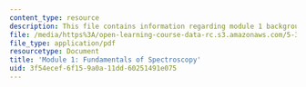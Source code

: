 ```yaml
---
content_type: resource
description: This file contains information regarding module 1 background.
file: /media/https%3A/open-learning-course-data-rc.s3.amazonaws.com/5-35-introduction-to-experimental-chemistry-fall-2012/3f54ecef6f159a0a11dd60251491e075_MIT5_35F12_Mod1_Background.pdf
file_type: application/pdf
resourcetype: Document
title: 'Module 1: Fundamentals of Spectroscopy'
uid: 3f54ecef-6f15-9a0a-11dd-60251491e075
---
```

